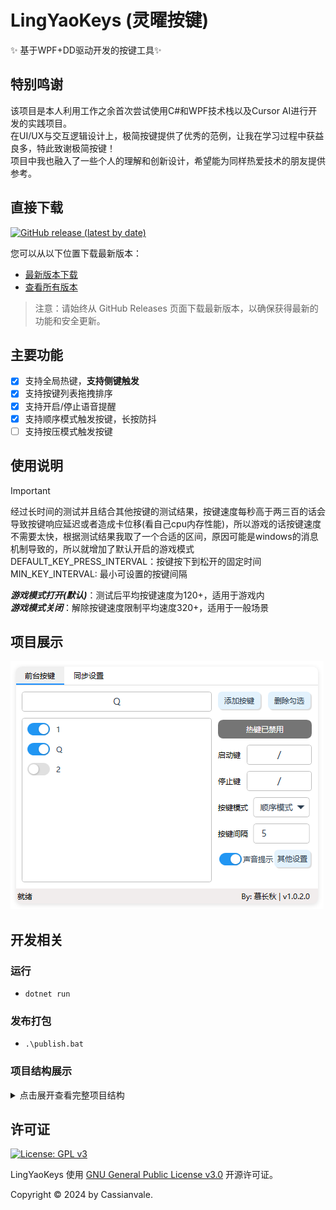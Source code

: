 # LingYaoKeys (灵曜按键)
✨ 基于WPF+DD驱动开发的按键工具✨  

## 特别鸣谢
 该项目是本人利用工作之余首次尝试使用C#和WPF技术栈以及Cursor AI进行开发的实践项目。  
 在UI/UX与交互逻辑设计上，极简按键提供了优秀的范例，让我在学习过程中获益良多，特此致谢极简按键！  
 项目中我也融入了一些个人的理解和创新设计，希望能为同样热爱技术的朋友提供参考。  
 
## 直接下载

[![GitHub release (latest by date)](https://img.shields.io/github/v/release/Cassianvale/LingYaoKeys)](https://github.com/Cassianvale/LingYaoKeys/releases/latest)

您可以从以下位置下载最新版本：

- [最新版本下载](https://github.com/Cassianvale/LingYaoKeys/releases/latest)
- [查看所有版本](https://github.com/Cassianvale/LingYaoKeys/releases)

> 注意：请始终从 GitHub Releases 页面下载最新版本，以确保获得最新的功能和安全更新。

## 主要功能  
- [x] 支持全局热键，**支持侧键触发**  
- [x] 支持按键列表拖拽排序  
- [x] 支持开启/停止语音提醒  
- [x] 支持顺序模式触发按键，长按防抖
- [ ] 支持按压模式触发按键

## 使用说明

> [!IMPORTANT]
> 经过长时间的测试并且结合其他按键的测试结果，按键速度每秒高于两三百的话会导致按键响应延迟或者造成卡位移(看自己cpu内存性能)，所以游戏的话按键速度不需要太快，根据测试结果我取了一个合适的区间，原因可能是windows的消息机制导致的，所以就增加了默认开启的游戏模式  
> DEFAULT_KEY_PRESS_INTERVAL：按键按下到松开的固定时间  
> MIN_KEY_INTERVAL: 最小可设置的按键间隔  

_**游戏模式打开(默认)**_：测试后平均按键速度为120+，适用于游戏内  
_**游戏模式关闭**_：解除按键速度限制平均速度320+，适用于一般场景  


## 项目展示  
![image](https://github.com/Cassianvale/LingYaoKeys/raw/main/Resource/img/home.png)  

## 开发相关

### 运行

- `dotnet run`  

### 发布打包

- `.\publish.bat`  

### 项目结构展示
<details>
<summary>点击展开查看完整项目结构</summary>

```
LingYaoKeys/  
│
├── Commands/         # MVVM 命令  
│   └── RelayCommand.cs         # MVVM 命令类实现  
│
├── Behaviors/        # 行为定义
│   ├── ListBoxDragDropBehavior.cs # 列表框拖放行为
│   ├── DragDropProperties.cs      # 拖放属性定义
│   └── DragAdorner.cs            # 拖放装饰器
│
├── Converters/       # 值转换器  
│   ├── BoolToVisibilityConverter.cs    # 布尔值转可见性  
│   ├── BoolToColorConverter.cs         # 布尔值转颜色  
│   ├── IntToStringConverter.cs         # 整数转字符串  
│   └── ViewModelToHotkeyStatusConverter.cs # 视图模型到热键状态转换器
│  
├── Models/           # 数据模型  
│   ├── AppConfig.cs              # 应用配置模型  
│   └── KeyItem.cs                # 键项模型  
│
├── Resource/         # 资源文件
│   ├── img/         # 图片资源
│   └── sound/       # 音频资源
│
├── Services/         # 服务层  
│   ├── Collections/           # 集合类
│   │   └── ConcurrentPriorityQueue.cs # 并发优先级队列
│   │
│   ├── KeyModes/             # 按键模式
│   │   ├── KeyModeBase.cs         # 按键模式基类
│   │   ├── SequenceKeyMode.cs     # 顺序按键模式
│   │   ├── HoldKeyMode.cs         # 按压按键模式
│   │   └── KeyModeMetrics.cs      # 按键模式度量
│   │
│   ├── AudioService.cs          # 音频服务
│   ├── TaskManager.cs           # 任务管理器
│   ├── CDD.cs                   # DD 驱动类核心  
│   ├── DDDriverService.cs       # DD 驱动服务处理底层按键操作  
│   ├── HotkeyService.cs         # 热键服务管理全局热键  
│   ├── AppConfigService.cs      # 应用配置服务类  
│   ├── ConfigService.cs         # 配置服务类  
│   ├── KeyCodeMapping.cs        # 按键映射类  
│   ├── LogManager.cs            # 日志管理类  
│   ├── DDKeyCodeExtensions.cs   # DD键码扩展类  
│   └── DDKeyCode.cs             # DD按键码定义类  
│  
├── Styles/           # 样式定义  
│   ├── ControlStyles.xaml      # 控件样式  
│   ├── ButtonStyles.xaml       # 按钮样式  
│   └── NavigationStyles.xaml   # 导航样式  
│  
├── ViewModels/       # 视图模型  
│   ├── KeyMappingViewModel.cs    # 按键映射视图模型  
│   ├── MainViewModel.cs          # 主窗口视图模型  
│   ├── ViewModelBase.cs          # 视图模型基类  
│   └── SyncSettingsViewModel.cs  # 同步设置视图模型  
│  
├── Views/            # 视图层  
│   ├── KeyMappingView.xaml(.cs)    # 按键映射视图  
│   ├── SyncSettingsView.xaml(.cs)  # 同步设置视图  
│   └── SyncSettingsPage.xaml       # 同步设置页面  
│  
├── dd/              # DD驱动文件目录  
│   ├── ddx32.dll    # 32位DD驱动文件  
│   └── ddx64.dll    # 64位DD驱动文件  
│  
├── logs/            # 日志文件目录
├── publish/         # 发布输出目录
│
├── App.xaml(.cs)    # 应用程序定义  
├── MainWindow.xaml(.cs) # 主窗口定义  
├── AppConfig.json   # 应用程序配置文件
├── AssemblyInfo.cs  # 程序集信息
├── publish.bat      # 发布打包脚本
├── WpfApp.csproj    # 项目配置文件  
├── app.manifest     # 应用程序清单  
└── WpfApp.sln       # 解决方案文件  
```
</details>

## 许可证
[![License: GPL v3](https://img.shields.io/badge/License-GPLv3-blue.svg)](https://www.gnu.org/licenses/gpl-3.0)

LingYaoKeys 使用 [GNU General Public License v3.0](LICENSE) 开源许可证。

Copyright © 2024 by Cassianvale.
